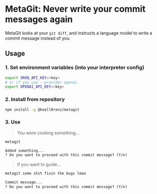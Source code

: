 # MetaGit: Never write your commit messages again

MetaGit looks at your `git diff`, and instructs a language model to write a commit message instead of you.

## Usage

### 1. Set environment variables (into your interpreter config)

```sh
export GROQ_API_KEY=<key>
# or if you use --provider openai
export OPENAI_API_KEY=<key>
```

### 2. Install from repository

```sh
npm install -g @keell0renz/metagit
```

### 3. Use

> You were cooking something...

```sh
metagit
```

```txt
Added something...
? Do you want to proceed with this commit message? (Y/n)
```

> If you want to guide...

```sh
metagit some shit fixin the bugs lmao
```

```txt
Commit message...
? Do you want to proceed with this commit message? (Y/n)
```
